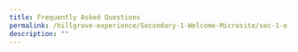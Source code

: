 ```yaml
---
title: Frequently Asked Questions
permalink: /hillgrove-experience/Secondary-1-Welcome-Microsite/sec-1-e-registraton/faq/
description: ""
---
```


